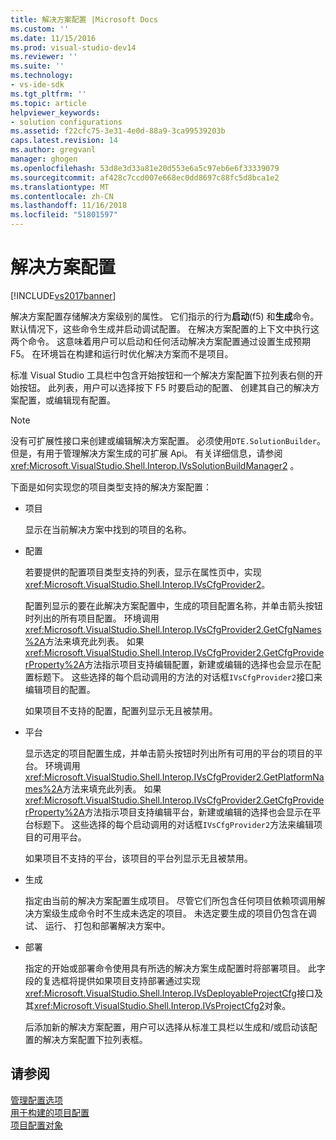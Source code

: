 ```yaml
---
title: 解决方案配置 |Microsoft Docs
ms.custom: ''
ms.date: 11/15/2016
ms.prod: visual-studio-dev14
ms.reviewer: ''
ms.suite: ''
ms.technology:
- vs-ide-sdk
ms.tgt_pltfrm: ''
ms.topic: article
helpviewer_keywords:
- solution configurations
ms.assetid: f22cfc75-3e31-4e0d-88a9-3ca99539203b
caps.latest.revision: 14
ms.author: gregvanl
manager: ghogen
ms.openlocfilehash: 53d8e3d33a81e20d553e6a5c97eb6e6f33339079
ms.sourcegitcommit: af428c7ccd007e668ec0dd8697c88fc5d8bca1e2
ms.translationtype: MT
ms.contentlocale: zh-CN
ms.lasthandoff: 11/16/2018
ms.locfileid: "51801597"
---
```

# <a name="solution-configuration"></a>解决方案配置
[!INCLUDE[vs2017banner](../../includes/vs2017banner.md)]

解决方案配置存储解决方案级别的属性。 它们指示的行为**启动**(f5) 和**生成**命令。 默认情况下，这些命令生成并启动调试配置。 在解决方案配置的上下文中执行这两个命令。 这意味着用户可以启动和任何活动解决方案配置通过设置生成预期 F5。 在环境旨在构建和运行时优化解决方案而不是项目。  
  
 标准 Visual Studio 工具栏中包含开始按钮和一个解决方案配置下拉列表右侧的开始按钮。 此列表，用户可以选择按下 F5 时要启动的配置、 创建其自己的解决方案配置，或编辑现有配置。  
  
> [!NOTE]
>  没有可扩展性接口来创建或编辑解决方案配置。 必须使用`DTE.SolutionBuilder`。 但是，有用于管理解决方案生成的可扩展 Api。 有关详细信息，请参阅 <xref:Microsoft.VisualStudio.Shell.Interop.IVsSolutionBuildManager2> 。  
  
 下面是如何实现您的项目类型支持的解决方案配置：  
  
- 项目  
  
   显示在当前解决方案中找到的项目的名称。  
  
- 配置  
  
   若要提供的配置项目类型支持的列表，显示在属性页中，实现<xref:Microsoft.VisualStudio.Shell.Interop.IVsCfgProvider2>。  
  
   配置列显示的要在此解决方案配置中，生成的项目配置名称，并单击箭头按钮时列出的所有项目配置。 环境调用<xref:Microsoft.VisualStudio.Shell.Interop.IVsCfgProvider2.GetCfgNames%2A>方法来填充此列表。 如果<xref:Microsoft.VisualStudio.Shell.Interop.IVsCfgProvider2.GetCfgProviderProperty%2A>方法指示项目支持编辑配置，新建或编辑的选择也会显示在配置标题下。 这些选择的每个启动调用的方法的对话框`IVsCfgProvider2`接口来编辑项目的配置。  
  
   如果项目不支持的配置，配置列显示无且被禁用。  
  
- 平台  
  
   显示选定的项目配置生成，并单击箭头按钮时列出所有可用的平台的项目的平台。 环境调用<xref:Microsoft.VisualStudio.Shell.Interop.IVsCfgProvider2.GetPlatformNames%2A>方法来填充此列表。 如果<xref:Microsoft.VisualStudio.Shell.Interop.IVsCfgProvider2.GetCfgProviderProperty%2A>方法指示项目支持编辑平台，新建或编辑的选择也会显示在平台标题下。 这些选择的每个启动调用的对话框`IVsCfgProvider2`方法来编辑项目的可用平台。  
  
   如果项目不支持的平台，该项目的平台列显示无且被禁用。  
  
- 生成  
  
   指定由当前的解决方案配置生成项目。 尽管它们所包含任何项目依赖项调用解决方案级生成命令时不生成未选定的项目。 未选定要生成的项目仍包含在调试、 运行、 打包和部署解决方案中。  
  
- 部署  
  
   指定的开始或部署命令使用具有所选的解决方案生成配置时将部署项目。 此字段的复选框将提供如果项目支持部署通过实现<xref:Microsoft.VisualStudio.Shell.Interop.IVsDeployableProjectCfg>接口及其<xref:Microsoft.VisualStudio.Shell.Interop.IVsProjectCfg2>对象。  
  
  后添加新的解决方案配置，用户可以选择从标准工具栏以生成和/或启动该配置的解决方案配置下拉列表框。  
  
## <a name="see-also"></a>请参阅  
 [管理配置选项](../../extensibility/internals/managing-configuration-options.md)   
 [用于构建的项目配置](../../extensibility/internals/project-configuration-for-building.md)   
 [项目配置对象](../../extensibility/internals/project-configuration-object.md)

